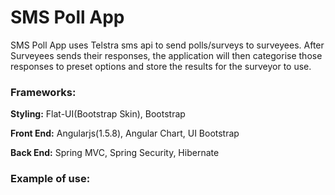 # SMS Poll App

SMS Poll App uses Telstra sms api to send polls/surveys to surveyees. After Surveyees sends their responses, the application will then categorise those responses to preset options and store the results for the surveyor to use.

### Frameworks: 

__Styling:__ Flat-UI(Bootstrap Skin), Bootstrap

__Front End:__ Angularjs(1.5.8), Angular Chart, UI Bootstrap

__Back End:__ Spring MVC, Spring Security, Hibernate

### Example of use:

